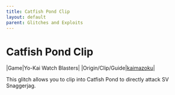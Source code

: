 ```yaml
---
title: Catfish Pond Clip
layout: default
parent: Glitches and Exploits
---
```


# Catfish Pond Clip

|Game|Yo-Kai Watch Blasters|
|Origin/Clip/Guide|[kaimazoku](https://twitter.com/kaimazoku/status/1659810367697227776)|

This glitch allows you to clip into Catfish Pond to directly attack SV Snaggerjag.
